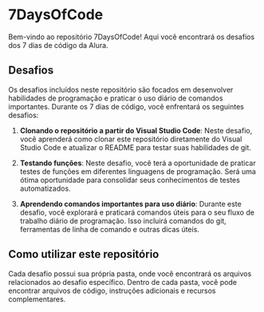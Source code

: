 # 7DaysOfCode

Bem-vindo ao repositório 7DaysOfCode! Aqui você encontrará os desafios dos 7 dias de código da Alura.

## Desafios

Os desafios incluídos neste repositório são focados em desenvolver habilidades de programação e praticar o uso diário de comandos importantes. Durante os 7 dias de código, você enfrentará os seguintes desafios:

1. **Clonando o repositório a partir do Visual Studio Code**: Neste desafio, você aprenderá como clonar este repositório diretamente do Visual Studio Code e atualizar o README para testar suas habilidades de git.

2. **Testando funções**: Neste desafio, você terá a oportunidade de praticar testes de funções em diferentes linguagens de programação. Será uma ótima oportunidade para consolidar seus conhecimentos de testes automatizados.

3. **Aprendendo comandos importantes para uso diário**: Durante este desafio, você explorará e praticará comandos úteis para o seu fluxo de trabalho diário de programação. Isso incluirá comandos do git, ferramentas de linha de comando e outras dicas úteis.

## Como utilizar este repositório

Cada desafio possui sua própria pasta, onde você encontrará os arquivos relacionados ao desafio específico. Dentro de cada pasta, você pode encontrar arquivos de código, instruções adicionais e recursos complementares.

